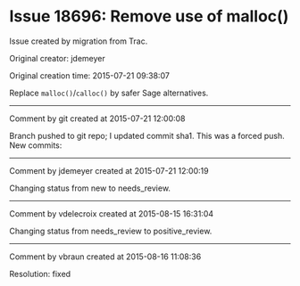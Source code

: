 # Issue 18696: Remove use of malloc()

Issue created by migration from Trac.

Original creator: jdemeyer

Original creation time: 2015-07-21 09:38:07

Replace `malloc()`/`calloc()` by safer Sage alternatives.


---

Comment by git created at 2015-07-21 12:00:08

Branch pushed to git repo; I updated commit sha1. This was a forced push. New commits:


---

Comment by jdemeyer created at 2015-07-21 12:00:19

Changing status from new to needs_review.


---

Comment by vdelecroix created at 2015-08-15 16:31:04

Changing status from needs_review to positive_review.


---

Comment by vbraun created at 2015-08-16 11:08:36

Resolution: fixed
